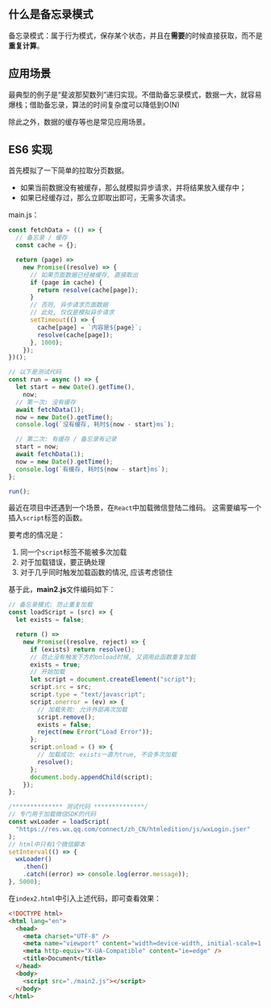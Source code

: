 ## 什么是备忘录模式
备忘录模式：属于行为模式，保存某个状态，并且在**需要**的时候直接获取，而不是**重复计算**。

## 应用场景
最典型的例子是“斐波那契数列”递归实现。不借助备忘录模式，数据一大，就容易爆栈；借助备忘录，算法的时间复杂度可以降低到O(N)

除此之外，数据的缓存等也是常见应用场景。

##  ES6 实现
首先模拟了一下简单的拉取分页数据。

- 如果当前数据没有被缓存，那么就模拟异步请求，并将结果放入缓存中；
- 如果已经缓存过，那么立即取出即可，无需多次请求。

main.js：
```js
const fetchData = (() => {
  // 备忘录 / 缓存
  const cache = {};

  return (page) =>
    new Promise((resolve) => {
      // 如果页面数据已经被缓存, 直接取出
      if (page in cache) {
        return resolve(cache[page]);
      }
      // 否则, 异步请求页面数据
      // 此处, 仅仅是模拟异步请求
      setTimeout(() => {
        cache[page] = `内容是${page}`;
        resolve(cache[page]);
      }, 1000);
    });
})();

// 以下是测试代码
const run = async () => {
  let start = new Date().getTime(),
    now;
  // 第一次: 没有缓存
  await fetchData(1);
  now = new Date().getTime();
  console.log(`没有缓存, 耗时${now - start}ms`);

  // 第二次: 有缓存 / 备忘录有记录
  start = now;
  await fetchData(1);
  now = new Date().getTime();
  console.log(`有缓存, 耗时${now - start}ms`);
};

run();
```
最近在项目中还遇到一个场景，在`React`中加载微信登陆二维码。
这需要编写一个插入`script`标签的函数。

要考虑的情况是：

1. 同一个`script`标签不能被多次加载
2. 对于加载错误，要正确处理
3. 对于几乎同时触发加载函数的情况, 应该考虑锁住

基于此，**main2.js**文件编码如下：
```js
// 备忘录模式: 防止重复加载
const loadScript = (src) => {
  let exists = false;

  return () =>
    new Promise((resolve, reject) => {
      if (exists) return resolve();
      // 防止没有触发下方的onload时候, 又调用此函数重复加载
      exists = true;
      // 开始加载
      let script = document.createElement("script");
      script.src = src;
      script.type = "text/javascript";
      script.onerror = (ev) => {
        // 加载失败: 允许外部再次加载
        script.remove();
        exists = false;
        reject(new Error("Load Error"));
      };
      script.onload = () => {
        // 加载成功: exists一直为true, 不会多次加载
        resolve();
      };
      document.body.appendChild(script);
    });
};

/************** 测试代码 **************/
// 专门用于加载微信SDK的代码
const wxLoader = loadScript(
  "https://res.wx.qq.com/connect/zh_CN/htmledition/js/wxLogin.jser"
);
// html中只有1个微信脚本
setInterval(() => {
  wxLoader()
    .then()
    .catch((error) => console.log(error.message));
}, 5000);
```
在`index2.html`中引入上述代码，即可查看效果：
```html
<!DOCTYPE html>
<html lang="en">
  <head>
    <meta charset="UTF-8" />
    <meta name="viewport" content="width=device-width, initial-scale=1.0" />
    <meta http-equiv="X-UA-Compatible" content="ie=edge" />
    <title>Document</title>
  </head>
  <body>
    <script src="./main2.js"></script>
  </body>
</html>
```